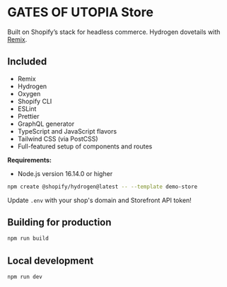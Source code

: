 # GATES OF UTOPIA Store

Built on Shopify’s stack for headless commerce. Hydrogen dovetails with [Remix](https://remix.run/).

## Included

- Remix
- Hydrogen
- Oxygen
- Shopify CLI
- ESLint
- Prettier
- GraphQL generator
- TypeScript and JavaScript flavors
- Tailwind CSS (via PostCSS)
- Full-featured setup of components and routes


**Requirements:**

- Node.js version 16.14.0 or higher

```bash
npm create @shopify/hydrogen@latest -- --template demo-store
```

Update `.env` with your shop's domain and Storefront API token!

## Building for production

```bash
npm run build
```

## Local development

```bash
npm run dev
```
